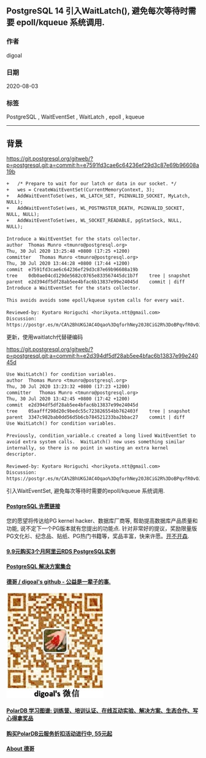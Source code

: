 ## PostgreSQL 14 引入WaitLatch(), 避免每次等待时需要 epoll/kqueue 系统调用.            
                      
### 作者                      
digoal                      
                      
### 日期                      
2020-08-03                      
                      
### 标签                      
PostgreSQL , WaitEventSet , WaitLatch , epoll , kqueue                       
                      
----                      
                      
## 背景      
https://git.postgresql.org/gitweb/?p=postgresql.git;a=commit;h=e7591fd3cae6c64236ef29d3c87e69b96608a19b        
    
```    
+   /* Prepare to wait for our latch or data in our socket. */    
+   wes = CreateWaitEventSet(CurrentMemoryContext, 3);    
+   AddWaitEventToSet(wes, WL_LATCH_SET, PGINVALID_SOCKET, MyLatch, NULL);    
+   AddWaitEventToSet(wes, WL_POSTMASTER_DEATH, PGINVALID_SOCKET, NULL, NULL);    
+   AddWaitEventToSet(wes, WL_SOCKET_READABLE, pgStatSock, NULL, NULL);    
    
Introduce a WaitEventSet for the stats collector.    
author	Thomas Munro <tmunro@postgresql.org>	    
Thu, 30 Jul 2020 13:25:48 +0800 (17:25 +1200)    
committer	Thomas Munro <tmunro@postgresql.org>	    
Thu, 30 Jul 2020 13:44:28 +0800 (17:44 +1200)    
commit	e7591fd3cae6c64236ef29d3c87e69b96608a19b    
tree	0db0ae04cd129de5682c0765e833567445dc1b7f	tree | snapshot    
parent	e2d394df5df28ab5ee4bfac6b13837e99e24045d	commit | diff    
Introduce a WaitEventSet for the stats collector.    
    
This avoids avoids some epoll/kqueue system calls for every wait.    
    
Reviewed-by: Kyotaro Horiguchi <horikyota.ntt@gmail.com>    
Discussion: https://postgr.es/m/CA%2BhUKGJAC4Oqao%3DqforhNey20J8CiG2R%3DoBPqvfR0vOJrFysGw%40mail.gmail.com    
```      
  
更新，使用waitlatch代替硬编码  
  
https://git.postgresql.org/gitweb/?p=postgresql.git;a=commit;h=e2d394df5df28ab5ee4bfac6b13837e99e24045d  
  
```
Use WaitLatch() for condition variables.
author	Thomas Munro <tmunro@postgresql.org>	
Thu, 30 Jul 2020 13:23:32 +0800 (17:23 +1200)
committer	Thomas Munro <tmunro@postgresql.org>	
Thu, 30 Jul 2020 13:42:45 +0800 (17:42 +1200)
commit	e2d394df5df28ab5ee4bfac6b13837e99e24045d
tree	05aafff298d20c9bedc55c723826554bb762403f	tree | snapshot
parent	3347c982bab0dd56d5b6cb784521233ba2bbac27	commit | diff
Use WaitLatch() for condition variables.

Previously, condition_variable.c created a long lived WaitEventSet to
avoid extra system calls.  WaitLatch() now uses something similar
internally, so there is no point in wasting an extra kernel descriptor.

Reviewed-by: Kyotaro Horiguchi <horikyota.ntt@gmail.com>
Discussion: https://postgr.es/m/CA%2BhUKGJAC4Oqao%3DqforhNey20J8CiG2R%3DoBPqvfR0vOJrFysGw%40mail.gmail.com
```
    
引入WaitEventSet, 避免每次等待时需要的epoll/kqueue 系统调用.    
       
  
  
  
  
  
  
  
  
  
  
  
  
  
  
  
  
  
  
  
  
  
  
  
  
  
  
  
  
  
  
  
  
  
  
  
  
  
  
  
  
  
  
  
  
  
  
  
  
  
  
  
  
  
#### [PostgreSQL 许愿链接](https://github.com/digoal/blog/issues/76 "269ac3d1c492e938c0191101c7238216")
您的愿望将传达给PG kernel hacker、数据库厂商等, 帮助提高数据库产品质量和功能, 说不定下一个PG版本就有您提出的功能点. 针对非常好的提议，奖励限量版PG文化衫、纪念品、贴纸、PG热门书籍等，奖品丰富，快来许愿。[开不开森](https://github.com/digoal/blog/issues/76 "269ac3d1c492e938c0191101c7238216").  
  
  
#### [9.9元购买3个月阿里云RDS PostgreSQL实例](https://www.aliyun.com/database/postgresqlactivity "57258f76c37864c6e6d23383d05714ea")
  
  
#### [PostgreSQL 解决方案集合](https://yq.aliyun.com/topic/118 "40cff096e9ed7122c512b35d8561d9c8")
  
  
#### [德哥 / digoal's github - 公益是一辈子的事.](https://github.com/digoal/blog/blob/master/README.md "22709685feb7cab07d30f30387f0a9ae")
  
  
![digoal's wechat](../pic/digoal_weixin.jpg "f7ad92eeba24523fd47a6e1a0e691b59")
  
  
#### [PolarDB 学习图谱: 训练营、培训认证、在线互动实验、解决方案、生态合作、写心得拿奖品](https://www.aliyun.com/database/openpolardb/activity "8642f60e04ed0c814bf9cb9677976bd4")
  
  
#### [购买PolarDB云服务折扣活动进行中, 55元起](https://www.aliyun.com/activity/new/polardb-yunparter?userCode=bsb3t4al "e0495c413bedacabb75ff1e880be465a")
  
  
#### [About 德哥](https://github.com/digoal/blog/blob/master/me/readme.md "a37735981e7704886ffd590565582dd0")
  
